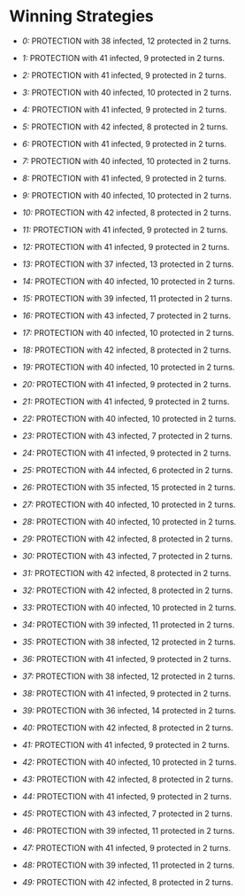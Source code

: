 # Winning Strategies

* _0:_ PROTECTION with 38 infected, 12 protected in 2 turns.


* _1:_ PROTECTION with 41 infected, 9 protected in 2 turns.


* _2:_ PROTECTION with 41 infected, 9 protected in 2 turns.


* _3:_ PROTECTION with 40 infected, 10 protected in 2 turns.


* _4:_ PROTECTION with 41 infected, 9 protected in 2 turns.


* _5:_ PROTECTION with 42 infected, 8 protected in 2 turns.


* _6:_ PROTECTION with 41 infected, 9 protected in 2 turns.


* _7:_ PROTECTION with 40 infected, 10 protected in 2 turns.


* _8:_ PROTECTION with 41 infected, 9 protected in 2 turns.


* _9:_ PROTECTION with 40 infected, 10 protected in 2 turns.


* _10:_ PROTECTION with 42 infected, 8 protected in 2 turns.


* _11:_ PROTECTION with 41 infected, 9 protected in 2 turns.


* _12:_ PROTECTION with 41 infected, 9 protected in 2 turns.


* _13:_ PROTECTION with 37 infected, 13 protected in 2 turns.


* _14:_ PROTECTION with 40 infected, 10 protected in 2 turns.


* _15:_ PROTECTION with 39 infected, 11 protected in 2 turns.


* _16:_ PROTECTION with 43 infected, 7 protected in 2 turns.


* _17:_ PROTECTION with 40 infected, 10 protected in 2 turns.


* _18:_ PROTECTION with 42 infected, 8 protected in 2 turns.


* _19:_ PROTECTION with 40 infected, 10 protected in 2 turns.


* _20:_ PROTECTION with 41 infected, 9 protected in 2 turns.


* _21:_ PROTECTION with 41 infected, 9 protected in 2 turns.


* _22:_ PROTECTION with 40 infected, 10 protected in 2 turns.


* _23:_ PROTECTION with 43 infected, 7 protected in 2 turns.


* _24:_ PROTECTION with 41 infected, 9 protected in 2 turns.


* _25:_ PROTECTION with 44 infected, 6 protected in 2 turns.


* _26:_ PROTECTION with 35 infected, 15 protected in 2 turns.


* _27:_ PROTECTION with 40 infected, 10 protected in 2 turns.


* _28:_ PROTECTION with 40 infected, 10 protected in 2 turns.


* _29:_ PROTECTION with 42 infected, 8 protected in 2 turns.


* _30:_ PROTECTION with 43 infected, 7 protected in 2 turns.


* _31:_ PROTECTION with 42 infected, 8 protected in 2 turns.


* _32:_ PROTECTION with 42 infected, 8 protected in 2 turns.


* _33:_ PROTECTION with 40 infected, 10 protected in 2 turns.


* _34:_ PROTECTION with 39 infected, 11 protected in 2 turns.


* _35:_ PROTECTION with 38 infected, 12 protected in 2 turns.


* _36:_ PROTECTION with 41 infected, 9 protected in 2 turns.


* _37:_ PROTECTION with 38 infected, 12 protected in 2 turns.


* _38:_ PROTECTION with 41 infected, 9 protected in 2 turns.


* _39:_ PROTECTION with 36 infected, 14 protected in 2 turns.


* _40:_ PROTECTION with 42 infected, 8 protected in 2 turns.


* _41:_ PROTECTION with 41 infected, 9 protected in 2 turns.


* _42:_ PROTECTION with 40 infected, 10 protected in 2 turns.


* _43:_ PROTECTION with 42 infected, 8 protected in 2 turns.


* _44:_ PROTECTION with 41 infected, 9 protected in 2 turns.


* _45:_ PROTECTION with 43 infected, 7 protected in 2 turns.


* _46:_ PROTECTION with 39 infected, 11 protected in 2 turns.


* _47:_ PROTECTION with 41 infected, 9 protected in 2 turns.


* _48:_ PROTECTION with 39 infected, 11 protected in 2 turns.


* _49:_ PROTECTION with 42 infected, 8 protected in 2 turns.


